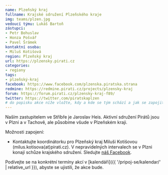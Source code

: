 ```yaml
---
name: Plzeňský kraj
fullname: Krajské sdružení Plzeňského kraje
img: teams/plzen.jpg
vedoucí týmu: Lukáš Bartoň
zástupci:
- Petr Bohuslav
- Honza Pošvář
- Pavel Šrámek
kontaktní osoba:
- Miluš Kotišová
region: Plzeňský kraj
url: https://plzensky.pirati.cz
categories:
- regiony
tags:
- plzeňský-kraj
facebook: https://www.facebook.com/plzenska.piratska.strana
redmine: https://redmine.pirati.cz/projects/plzensky-kraj
forum: https://forum.pirati.cz/plzensky-kraj-f89/
twitter: https://twitter.com/piratskaplzen
# do popisku akce níže vložte, kdy a kde se tým schází a jak se zapojit
---
```


Naším zastupitelem ve Stříbře je Jaroslav Heis. Aktivní sdružení Pirátů jsou v Plzni a v Tachově, ale působíme všude v Plzeňském kraji.

Možnosti zapojení:

* Kontaktujte koordinátorku pro Plzeňský kraj Miluši Kotišovou (milus.kotisova(at)pirati.cz). V nepravidelných intervalech se v Plzni konají schůze krajského sdružení. Sledujte [náš Facebook](https://www.facebook.com/pg/plzenska.piratska.strana/events/). 

Podívejte se na konkrétní termíny akcí v [kalendáři]({{ '/pripoj-se/kalendar/' | relative_url }}),
abyste se ujistili, že akce bude.
